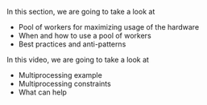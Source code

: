 In this section, we are going to take a look at
- Pool of workers for maximizing usage of the hardware
- When and how to use a pool of workers
- Best practices and anti-patterns

In this video, we are going to take a look at
- Multiprocessing example
- Multiprocessing constraints
- What can help

